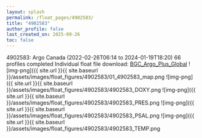 ```yaml
---
layout: splash
permalink: /float_pages/4902583/
title: "4902583"
author_profile: false
last_created_on: 2025-09-26
toc: false
---
```

 
4902583: Argo Canada (2022-02-26T06:14 to 2024-01-19T18:20)
66 profiles completed
Individual float file download: [BGC_Argo_Plus_Global](https://ftp.soest.hawaii.edu/bgc_argo_plus/Individual_Floats/outliers_removed/4902583_Sprof_processed.nc)
![img-png]({{ site.url }}{{ site.baseurl }}/assets/images/float_figures/4902583/01_4902583_map.png
![img-png]({{ site.url }}{{ site.baseurl }}/assets/images/float_figures/4902583/4902583_DOXY.png
![img-png]({{ site.url }}{{ site.baseurl }}/assets/images/float_figures/4902583/4902583_PRES.png
![img-png]({{ site.url }}{{ site.baseurl }}/assets/images/float_figures/4902583/4902583_PSAL.png
![img-png]({{ site.url }}{{ site.baseurl }}/assets/images/float_figures/4902583/4902583_TEMP.png
